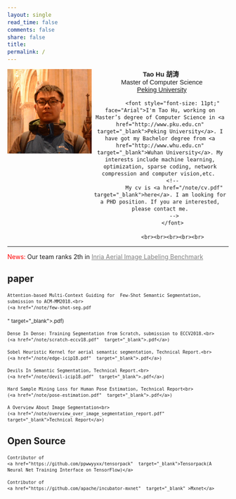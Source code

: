 ```yaml
---
layout: single
read_time: false
comments: false
share: false
title: 
permalink: /
---
```




<div>
<div style="float:left;width:38%">
<img src="/assets/images/avatar.jpg"
                  border="0">
</div>

<div style="text-align:center" style="float:left;width:60%"> 
<font style="font-size: 11pt;" face="Arial"><b>&nbsp;Tao Hu <span
                  lang="zh-cn">胡涛</span></b></font> <br>
<font style="font-size: 11pt;" face="Arial">&nbsp;
                Master of Computer Science</font>  <br>
<font style="font-size: 11pt;" face="Arial">&nbsp;
                <a href="http://www.pku.edu.cn" target="_blank">Peking University</a></font>    <br>                 
            
            <font style="font-size: 11pt;" face="Arial">I'm Tao Hu, working on Master’s degree of Computer Science in <a href="http://www.pku.edu.cn" target="_blank">Peking University</a>. I have got my Bachelor degree from <a href="http://www.whu.edu.cn" target="_blank">Wuhan University</a>. My interests include machine learning, optimization, sparse coding, network compression and computer vision,etc. 
            <!--
             My cv is <a href="/note/cv.pdf" target="_blank">here</a>. I am looking for a PHD position. If you are interested, please contact me.
             -->
            </font>
            
            <br><br><br><br><br>
 </div>
</div>
 <div class="clearfix"> </div>
 

---

<span style="color:red">News:</span> Our team ranks 2th in <a href="https://project.inria.fr/aerialimagelabeling/leaderboard/"  target="_blank" style="color:gray">Inria Aerial Image Labeling Benchmark</a>

##  paper


>  <small>
    Attention-based Multi-Context Guiding for  Few-Shot Semantic Segmentation, submission to ACM-MM2018.<br>
    (<a href="/note/few-shot-seg.pdf
"  target="_blank">.pdf</a>)
</small>

>  <small>
    Dense In Dense: Training Segmentation from Scratch, submission to ECCV2018.<br>
    (<a href="/note/scratch-eccv18.pdf"  target="_blank">.pdf</a>)
</small>

>  <small>
    Sobel Heuristic Kernel for aerial semantic segmentation, Technical Report.<br>
    (<a href="/note/edge-icip18.pdf"  target="_blank">.pdf</a>)
</small>

>  <small>
    Devils In Semantic Segmentation, Technical Report.<br>
    (<a href="/note/devil-icip18.pdf"  target="_blank">.pdf</a>)
</small>


>  <small>
    Hard Sample Mining Loss for Human Pose Estimation, Technical Report<br>
    (<a href="/note/pose-estimation.pdf"  target="_blank">.pdf</a>)
</small>

> <small>
    A Overview About Image Segmentation<br>
    (<a href="/note/overview_over_image_segmentation_report.pdf"  target="_blank">Technical Report</a>)
</small>


##  Open Source

>  <small>
    Contributor of 
    <a href="https://github.com/ppwwyyxx/tensorpack"  target="_blank">Tensorpack(A Neural Net Training Interface on TensorFlow)</a>
</small>

>  <small>
    Contributor of 
    <a href="https://github.com/apache/incubator-mxnet"  target="_blank" >Mxnet</a>
</small>

<!--
##  Notes

> <small>
    Paper Summary<br>
    (<a href="/note/no_coding_farmer.pdf"  target="_blank">.pdf</a>)
</small>

> <small>
    Stochastic Method in Optimization(lecture note in Chinese)<br>
    (<a href="/note/sto.pdf"  target="_blank" >.pdf</a>)
</small>


## Course Project

> <small>
    Gradient Method Technical Report<br>
    (<a href="/note/gradient_method_technical_report.pdf"  target="_blank" >.pdf</a>)
</small>




> <small>
    Basic Persuit<br>
    (<a href="/note/bp.pdf"  target="_blank" >.pdf</a>)
</small>

> <small>
    Deep Learning Technical Report<br>
    (<a href="/note/deep_learning_technical_report.pdf"  target="_blank" >.pdf</a>)
</small>

> <small>
    Algorithms for Big Data Analysis Homework: 
    <a href="/note/hw1.pdf"  target="_blank" >hw1</a>,
    <a href="/note/hw2.pdf"  target="_blank" >hw2</a>,
    <a href="/note/hw3.pdf"  target="_blank" >hw3</a>,
    <a href="/note/hw4.pdf"  target="_blank" >hw4</a>,
    <a href="/note/final_project.pdf"  target="_blank" >final project</a>
</small>
-->



    




